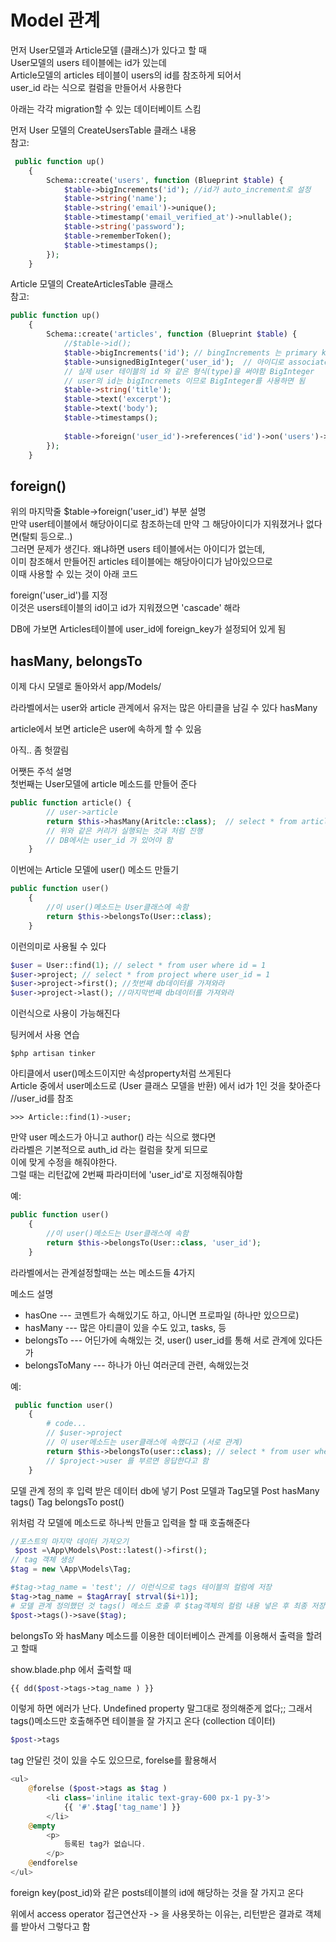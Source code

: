 # Model 관계
먼저 User모델과 Article모델 (클래스)가 있다고 할 때  
User모델의 users 테이블에는 id가 있는데   
Article모델의 articles 테이블이 users의 id를 참조하게 되어서  
user_id 라는 식으로 컬럼을 만들어서 사용한다  

아래는 각각 migration할 수 있는 데이터베이트 스킴  

먼저 User 모델의 CreateUsersTable 클래스 내용  
참고:

```php
 public function up()
    {
        Schema::create('users', function (Blueprint $table) {
            $table->bigIncrements('id'); //id가 auto_increment로 설정
            $table->string('name');
            $table->string('email')->unique();
            $table->timestamp('email_verified_at')->nullable();
            $table->string('password');
            $table->rememberToken();
            $table->timestamps();
        });
    }
```

Article 모델의 CreateArticlesTable 클래스   
참고:
```php
public function up()
    {
        Schema::create('articles', function (Blueprint $table) {
            //$table->id();
            $table->bigIncrements('id'); // bingIncrements 는 primary key가 됨
            $table->unsignedBigInteger('user_id');  // 아이디로 associate 할 수 있음
            // 실제 user 테이블의 id 와 같은 형식(type)을 써야함 BigInteger
            // user의 id는 bigIncremets 이므로 BigInteger를 사용하면 됨
            $table->string('title');
            $table->text('excerpt');
            $table->text('body');
            $table->timestamps();
           
            $table->foreign('user_id')->references('id')->on('users')->onDelete('cascade');
        });
    }
```

## foreign()
위의 마지막줄 $table->foreign('user_id') 부분 설명  
만약 user테이블에서 해당아이디로 참조하는데 만약 그 해당아이디가 지워졌거나 없다면(탈퇴 등으로..)  
그러면 문제가 생긴다. 왜냐하면 users 테이블에서는 아이디가 없는데,   
이미 참조해서 만들어진 articles 테이블에는 해당아이디가 남아있으므로  
이때 사용할 수 있는 것이 아래 코드   

foreign('user_id')를 지정  
이것은 users테이블의 id이고 id가 지워졌으면 'cascade' 해라   

DB에 가보면 Articles테이블에 user_id에 foreign_key가 설정되어 있게 됨  


## hasMany, belongsTo

이제 다시 모델로 돌아와서 
app/Models/

라라벨에서는 
user와 article 관계에서 
유저는 많은 아티클을 남길 수 있다 hasMany

article에서 보면 article은 user에 속하게 할 수 있음

아직.. 좀 헛깔림

어쨋든 주석 설명  
첫번째는 User모델에 article 메소드를 만들어 준다
```php
public function article() {
        // user->article
        return $this->hasMany(Aritcle::class);  // select * from articles where user_id = 1 라는 의미가 된다
        // 위와 같은 커리가 실행되는 것과 처럼 진행
        // DB에서는 user_id 가 있어야 함
    }
```

이번에는 Article 모델에 user() 메소드 만들기
```php
public function user()
    {
        //이 user()메소드는 User클래스에 속함
        return $this->belongsTo(User::class);
    }
```
이런의미로 사용될 수 있다
```php
$user = User::find(1); // select * from user where id = 1
$user->project; // select * from project where user_id = 1
$user->project->first(); //첫번째 db데이터를 가져와라
$user->project->last(); //마지막번째 db데이터를 가져와라
```
이런식으로 사용이 가능해진다


팅커에서 사용 연습
```
$php artisan tinker
```


아티클에서 user()메소드이지만 속성property처럼 쓰게된다  
Article 중에서 user메소드로 (User 클래스 모델을 반환) 에서 id가 1인 것을 찾아준다 //user_id를 참조
```
>>> Article::find(1)->user;  
```
만약 user 메소드가 아니고 author() 라는 식으로 했다면  
라라벨은 기본적으로 auth_id 라는 컬럼을 찾게 되므로   
이에 맞게 수정을 해줘야한다.   
그럴 때는 리턴값에 2번째 파라미터에 'user_id'로 지정해줘야함  

예:
```php
public function user()
    {
        //이 user()메소드는 User클래스에 속함
        return $this->belongsTo(User::class, 'user_id');
    }

```

라라벨에서는 관계설정할때는 쓰는 메소드들 4가지

메소드 설명
- hasOne ---  코멘트가 속해있기도 하고, 아니면 프로파일 (하나만 있으므로)
- hasMany --- 많은 아티클이 있을 수도 있고, tasks, 등
- belongsTo --- 어딘가에 속해있는 것, user() user_id를 통해 서로 관계에 있다든가
- belongsToMany --- 하나가 아닌 여러군데 관련, 속해있는것


예:
```php
 public function user()
    {
        # code...
        // $user->project
        // 이 user메소드는 user클래스에 속했다고 (서로 관계)
        return $this->belongsTo(user::class); // select * from user where project_id = 1 이런식으로 
        // $project->user 를 부르면 응답한다고 함
    }
```


모델 관계 정의 후 입력 받은 데이터 db에 넣기
Post 모델과 Tag모델 
Post hasMany tags() 
Tag belongsTo post()

위처럼 각 모델에 메소드로 하나씩 만들고 입력을 할 때 호출해준다
```php
//포스트의 마지막 데이터 가져오기
 $post =\App\Models\Post::latest()->first();
// tag 객체 생성
$tag = new \App\Models\Tag;

#$tag->tag_name = 'test'; // 이런식으로 tags 테이블의 컬럼에 저장
$tag->tag_name = $tagArray[ strval($i+1)];
# 모델 관계 정의했던 것 tags() 메소드 호출 후 $tag객체의 컬럼 내용 넣은 후 최종 저장 
$post->tags()->save($tag);
```



belongsTo 와 hasMany 메소드를 이용한 데이터베이스 관계를 이용해서 
출력을 할려고 할때 

show.blade.php 에서 출력할 때
```php
{{ dd($post->tags->tag_name ) }}
```
이렇게 하면 에러가 난다. Undefined property
말그대로 정의해준게 없다;;
그래서 tags()메소드만 호출해주면 테이블을 잘 가지고 온다 (collection 데이터) 
```php
$post->tags
```

tag 안달린 것이 있을 수도 있으므로, forelse를 활용해서 
```php
<ul>
    @forelse ($post->tags as $tag )
        <li class='inline italic text-gray-600 px-1 py-3'>
            {{ '#'.$tag['tag_name'] }}    
        </li>
    @empty
        <p>
            등록된 tag가 없습니다.
        </p>
    @endforelse
</ul>
```
foreign key(post_id)와 같은 posts테이블의 id에 해당하는 것을 잘 가지고 온다

위에서 access operator 접근연산자 -> 을 사용못하는 이유는, 리턴받은 결과로 객체를 받아서 그렇다고 함